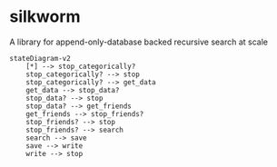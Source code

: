 # silkworm
A library for append-only-database backed recursive search at scale

```mermaid
stateDiagram-v2
    [*] --> stop_categorically?
    stop_categorically? --> stop
    stop_categorically? --> get_data
    get_data --> stop_data?
    stop_data? --> stop
    stop_data? --> get_friends
    get_friends --> stop_friends?
    stop_friends? --> stop 
    stop_friends? --> search 
    search --> save 
    save --> write 
    write --> stop
```  
